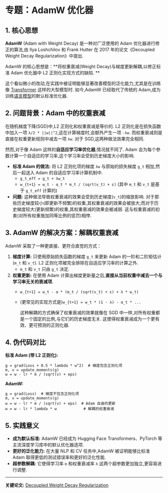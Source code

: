 # 专题：AdamW 优化器
## 1. 核心思想
**AdamW** (Adam with Weight Decay) 是一种对广泛使用的 Adam 优化器进行修正的算法,由 Ilya Loshchilov 和 Frank Hutter 在 2017 年的论文《Decoupled Weight Decay Regularization》中提出. 
  
AdamW 的核心思想是：**将权重衰减(Weight Decay)与梯度更新解耦,以修正标准 Adam 优化器中 L2 正则化实现方式的缺陷. **
  
这个看似微小的改动,在实践中被证明能够显著改善模型的泛化能力,尤其是在训练像 [Transformer](./Lecture1-Transformer.md) 这样的大型模型时. 如今,AdamW 已经取代了传统的 Adam,成为训练[语言模型](./Lecture1-Language-Models.md)的默认标准优化器. 
## 2. 问题背景：Adam 中的权重衰减
在随机梯度下降(SGD)中,L2 正则化和权重衰减是等价的. L2 正则化是在损失函数中加入一项 `λ/2 * ||w||^2`,这在计算梯度时,会额外产生一项 `-λw`. 而权重衰减则是直接在权重更新规则中减去一项 `λw`. 对于 SGD,这两种做法效果完全相同. 
  
然而,对于像 Adam 这样的**自适应学习率优化器**,情况就不同了. Adam 会为每个参数计算一个自适应的学习率,这个学习率会受到历史梯度大小的影响. 
- **标准 Adam 的做法:** 将 L2 正则化项的梯度 `λw` 与原始的损失梯度 `g_t` 相加,然后一起送入 Adam 的自适应学习率计算机制中. 
  - `g_t_eff = g_t + λw_t`
  - `w_{t+1} = w_t - α_t * m_t / (sqrt(v_t) + ε)`  (其中 `m_t` 和 `v_t` 是基于 `g_t_eff` 计算的)
- **问题:** 这种做法导致权重衰减的效果会受到历史梯度(`v_t`)的缩放影响. 对于那些历史梯度较小(即更新不频繁)的权重,其权重衰减的效果会被放大;而对于历史梯度较大(更新频繁)的权重,其权重衰减的效果会被减弱. 这与权重衰减的初衷(对所有权重施加同等比例的惩罚)相悖. 
## 3. AdamW 的解决方案：解耦权重衰减
AdamW 采取了一种更直接、更符合直觉的方式：
1. **梯度计算:** 只使用原始损失函数的梯度 `g_t` 来更新 Adam 的一阶和二阶矩估计(`m_t` 和 `v_t`). L2 正则化项被完全排除在自适应学习率的计算之外. 
   - `m_t` 和 `v_t` 只由 `g_t` 决定. 
2. **权重更新:** 在使用 Adam 计算出梯度更新量之后,**直接从当前权重中减去一个与学习率无关的衰减项**. 
   - `w_{t+1} = w_t - α * (m_t / (sqrt(v_t) + ε) + λ * w_t)`
   - (更常见的实现方式是)`w_{t+1} = w_t * (1 - λ) - α_t * ...`
  
     这种解耦的方式确保了权重衰减的效果就像在 SGD 中一样,对所有权重都是一个固定的比例,与它们的历史梯度无关. 这使得权重衰减成为一个更有效、更可预测的正则化器. 
## 4. 伪代码对比
**标准 Adam (带 L2 正则化):**
````
g = grad(Loss + 0.5 * lambda * w^2)  # 梯度包含正则化项
m, v = update_moments(g)
w = w - lr * m / (sqrt(v) + eps)
````
**AdamW:**
````
g = grad(Loss)  # 梯度不包含正则化项
m, v = update_moments(g)
w = w - lr * m / (sqrt(v) + eps)  # Adam 自身的更新
w = w - lr * lambda * w            # 解耦的权重衰减
````
## 5. 实践意义
- **成为默认标准:** AdamW 已经成为 Hugging Face Transformers、PyTorch 等主流深度学习库中的默认优化器选项. 
- **更好的泛化能力:** 在大量 NLP 和 CV 任务中,AdamW 被证明能够比标准 Adam 取得更低的测试错误率和更好的泛化性能. 
- **超参数解耦:** 它使得学习率 `α` 和权重衰减率 `λ` 这两个超参数更加独立,更容易进行调整. 
***
**关键论文:** [Decoupled Weight Decay Regularization](https://arxiv.org/abs/1711.05101)